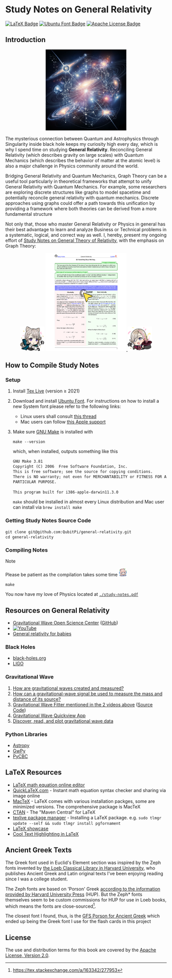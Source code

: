 Study Notes on General Relativity
=================================

[![LaTeX Badge][LaTeX Badge]][LaTeX URL]
[![Ubuntu Font Badge][Ubuntu Font Badge]][Ubuntu Font URL]
[![Apache License Badge]][Apache License, Version 2.0]

Introduction
------------

<div align="center">
    <a href="http://relativity.qubitpi.org/study-notes.pdf">
        <img src="img/general-relativity-quantum-graph.png" width="50%"/>
    </a>
</div>

The mysterious connection between Quantum and Astrophysics through Singularity inside black hole keeps my curiosity high
every day, which is why I spend time on studying __General Relativity__. Reconciling General Relativity (which describes
gravity on large scales) with Quantum Mechanics (which describes the behavior of matter at the atomic level) is also a
major challenge in Physics community around the world.

Bridging General Relativity and Quantum Mechanics, Graph Theory can be a useful tool particularly in theoretical
frameworks that attempt to unify General Relativity with Quantum Mechanics. For example, some researchers are exploring
discrete structures like graphs to model spacetime and potentially reconcile general relativity with quantum mechanics.
Discrete approaches using graphs could offer a path towards this unification by providing a framework where both
theories can be derived from a more fundamental structure

Not only that, those who master General Relativity or Physics in general has their best advantage to learn and analyze
Business or Technical problems in a systematic, logical, and correct way as well. I, hereby, present my ongoing effort
of [Study Notes on General Theory of Relativity][Study Notes on General Relativity], with the emphasis on Graph Theory:

<div align="center">
    <img src="img/Lynette.png" width="15%" />
    <a href="http://relativity.qubitpi.org/study-notes.pdf">
        <img src="./img/sample.png" width="50%"/>
    </a>
    <img src="img/Lyney.png" width="15%" />
</div>

How to Compile Study Notes
--------------------------

### Setup

1. Install [Tex Live][LaTeX URL] (version ≥ 2021)
2. Download and install [Ubuntu Font][Ubuntu Font URL]. For instructions on how to install a new System font please
   refer to the following links:

   - Linux users shall consult [this thread](https://askubuntu.com/a/191782)
   - Mac users can follow [this Apple support](https://support.apple.com/guide/font-book/install-and-validate-fonts-fntbk1000/mac)

3. Make sure [GNU Make] is installed with

   ```console
   make --version
   ```

   which, when installed, outputs something like this

   ```console
   GNU Make 3.81
   Copyright (C) 2006  Free Software Foundation, Inc.
   This is free software; see the source for copying conditions.
   There is NO warranty; not even for MERCHANTABILITY or FITNESS FOR A
   PARTICULAR PURPOSE.

   This program built for i386-apple-darwin11.3.0
   ```

   `make` should be installed in almost every Linux distribution and Mac user can install via `brew install make`

### Getting Study Notes Source Code

```console
git clone git@github.com:QubitPi/general-relativity.git
cd general-relativity
```

### Compiling Notes

> [!NOTE]
> Please be patient as the compilation takes some time <img src="https://github.com/QubitPi/QubitPi/blob/master/img/%E5%BF%83%E6%B5%B7.png?raw=true" width="5%" />

```console
make
```

You now have my love of Physics located at [`./study-notes.pdf`][Study Notes on General Relativity]

Resources on General Relativity
-------------------------------

- [Gravitational Wave Open Science Center](https://gwosc.org/) ([GitHub](https://github.com/gwosc-tutorial))
- [![YouTube](https://img.shields.io/badge/YouTube-FF0000?style=for-the-badge&logo=youtube&logoColor=white)](https://youtube.com/playlist?list=PL-CLnI8tPXu8bfJ5oVbVZdu16_xyg0Bkf&si=txt5-pf9fqk06ppp)
- [General relativity for babies](https://trello.com/c/LjQpMlyl)

### Black Holes

- [black-holes.org](https://www.black-holes.org/)
- [LIGO](https://www.ligo.caltech.edu/)

### Gravitational Wave

1. [How are gravitational waves created and measured?](https://youtu.be/ytV1KhjEQbs?si=goI3LG8Ohn0HPn1q)
2. [How can a gravitational-wave signal be used to measure the mass and distance of its source?](https://youtu.be/CySut_9aKc0?si=sDRkP365nliufWtO)
3. [Gravitational Wave Fitter mentioned in the 2 videos above](https://gravitational-wave-fitter.qubitpi.org/) ([Source Code](https://github.com/QubitPi/gravitational-wave-fitter))
4. [Gravitational Wave Quickview App](https://gravitational-wave-quickview.streamlit.app/)
5. [Discover, read, and plot gravitational wave data](https://nbviewer.org/github/QubitPi/jupyter-notebooks/blob/master/notebooks/gravitational-wave/Quickview.ipynb)

### Python Libraries

- [Astropy](https://www.astropy.org/)
- [GwPy](https://gwpy.github.io/docs/stable/)
- [PyCBC](https://pycbc.org/)

LaTeX Resources
---------------

- [LaTeX math equation online editor](https://latexeditor.lagrida.com/)
- [QuickLaTeX.com](https://quicklatex.com/) - Instant math equation syntax checker and sharing via image online
- [MacTeX](https://www.tug.org/mactex/) - LaTeX comes with various installation packges, some are minimized versions.
  The comprehensive package is MacTeX
- [CTAN](https://www.ctan.org/) - The "Maven Central" for LaTeX
- [texlive package manager](https://tug.org/texlive/doc/tlmgr.html) - Installing a LaTeX package. e.g.
  `sudo tlmgr update --self && sudo tlmgr install pgfornament`
- [LaTeX showcase](https://tex.stackexchange.com/questions/1319/showcase-of-beautiful-typography-done-in-tex-friends)
- [Cool Text Highlighting in LaTeX](https://tex.stackexchange.com/a/6029)

Ancient Greek Texts
-------------------

The Greek font used in Euclid's Element section was inspired by the Zeph fonts invented by
[the Loeb Classical Library in Harvard University](https://www.hup.harvard.edu/series/loeb-classical-library), who publishes Ancient Greek and Latin original texts I've been
enjoying reading since I was a college student.

The Zeph fonts are based on 'Porson' Greek [according to the information provided by Harvard University Press](https://www.loebclassics.com/page/logo)
(HUP). But the Zeph\* fonts themselves seem to be custom commissions for HUP for use in Loeb books, which means the
fonts are close-sourced[^1].

[^1]: https://tex.stackexchange.com/a/163342/277953

The closest font I found, thus, is the [GFS Porson for Ancient Greek](https://www.google.com/search?q=GFS+Porson+for+Ancient+Greek) which ended up being the Greek font I use for
the flash cards in this project

License
-------

The use and distribution terms for this book are covered by the [Apache License, Version 2.0].

[Apache License Badge]: https://img.shields.io/badge/Apache%202.0-F25910.svg?style=for-the-badge&logo=Apache&logoColor=white
[Apache License, Version 2.0]: https://www.apache.org/licenses/LICENSE-2.0

[GNU Make]: http://uploads.mitechie.com/books/Managing_Projects_with_GNU_Make_Third_Edition.pdf

[LaTeX Badge]: https://img.shields.io/badge/LaTeX-TeX%20Live%E2%89%A52021-008080.svg?style=for-the-badge&logo=latex&logoColor=white
[LaTeX URL]: https://tug.org/texlive/

[Study Notes on General Relativity]: http://relativity.qubitpi.org/study-notes.pdf

[Ubuntu Font Badge]: https://img.shields.io/badge/Ubuntu%20Font-E95420.svg?style=for-the-badge&logo=ubuntu&logoColor=white
[Ubuntu Font URL]: https://design.ubuntu.com/font
